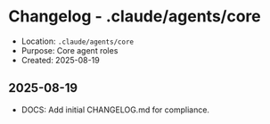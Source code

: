 # Changelog - .claude/agents/core

- Location: `.claude/agents/core`
- Purpose: Core agent roles
- Created: 2025-08-19

## 2025-08-19
- DOCS: Add initial CHANGELOG.md for compliance.


